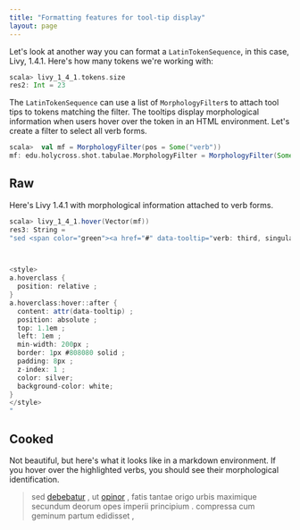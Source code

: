```yaml
---
title: "Formatting features for tool-tip display"
layout: page
---
```





Let's look at another way you can format  a `LatinTokenSequence`, in this case, Livy, 1.4.1.  Here's how many tokens we're working with:

```scala
scala> livy_1_4_1.tokens.size
res2: Int = 23
```




The `LatinTokenSequence` can use a list of `MorphologyFilter`s to attach tool tips to tokens matching the filter. The tooltips display morphological information when users hover over the token in an HTML environment.  Let's create a filter to select all verb forms.

```scala
scala>  val mf = MorphologyFilter(pos = Some("verb"))
mf: edu.holycross.shot.tabulae.MorphologyFilter = MorphologyFilter(Some(verb),None,None,None,None,None,None,None,None,None)
 ```


## Raw

Here's Livy 1.4.1 with morphological information attached to verb forms.

```scala
scala> livy_1_4_1.hover(Vector(mf))
res3: String =
"sed <span color="green"><a href="#" data-tooltip="verb: third, singular, imperfect, indicative, passive" class="hoverclass">debebatur</a></span> , ut <span color="green"><a href="#" data-tooltip="verb: first, singular, present, indicative, passive" class="hoverclass">opinor</a></span> , fatis tantae origo urbis maximique secundum deorum opes imperii principium . compressa cum geminum partum edidisset ,



<style>
a.hoverclass {
  position: relative ;
}
a.hoverclass:hover::after {
  content: attr(data-tooltip) ;
  position: absolute ;
  top: 1.1em ;
  left: 1em ;
  min-width: 200px ;
  border: 1px #808080 solid ;
  padding: 8px ;
  z-index: 1 ;
  color: silver;
  background-color: white;
}
</style>
"
```


## Cooked

Not beautiful, but here's what it looks like in a markdown environment.  If you hover over the highlighted verbs, you should see their morphological identification.

>sed <span color="green"><a href="#" data-tooltip="verb: third, singular, imperfect, indicative, passive" class="hoverclass">debebatur</a></span> , ut <span color="green"><a href="#" data-tooltip="verb: first, singular, present, indicative, passive" class="hoverclass">opinor</a></span> , fatis tantae origo urbis maximique secundum deorum opes imperii principium . compressa cum geminum partum edidisset ,
><style> a.hoverclass {  position: relative ; }
> a.hoverclass:hover::after { content: attr(data-tooltip) ;   position: absolute ;  top: 1.1em ;   left: 1em ;   min-width: 200px ;   border: 1px #808080 solid ;
  padding: 8px ;  z-index: 1 ;  color: silver;   background-color: white; } </style>
